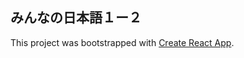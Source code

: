 ## みんなの日本語１ー２

This project was bootstrapped with [Create React App](https://github.com/facebookincubator/create-react-app).
